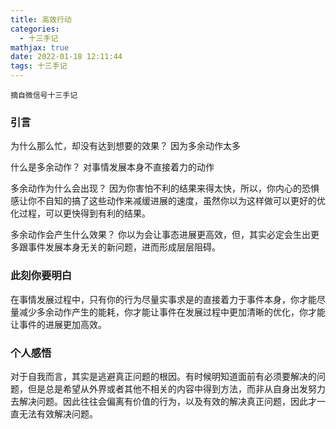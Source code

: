 ```yaml
---
title: 高效行动
categories:
  - 十三手记
mathjax: true
date: 2022-01-18 12:11:44
tags: 十三手记
---
```

`摘自微信号十三手记`

### 引言
为什么那么忙，却没有达到想要的效果？
因为多余动作太多

什么是多余动作？
对事情发展本身不直接着力的动作

多余动作为什么会出现？
因为你害怕不利的结果来得太快，所以，你内心的恐惧感让你不自知的搞了这些动作来减缓进展的速度，虽然你以为这样做可以更好的优化过程，可以更快得到有利的结果。

多余动作会产生什么效果？
你以为会让事态进展更高效，但，其实必定会生出更多跟事件发展本身无关的新问题，进而形成层层阻碍。

### 此刻你要明白
在事情发展过程中，只有你的行为尽量实事求是的直接着力于事件本身，你才能尽量减少多余动作产生的能耗，你才能让事件在发展过程中更加清晰的优化，你才能让事件的进展更加高效。

### 个人感悟
对于自我而言，其实是逃避真正问题的根因。有时候明知道面前有必须要解决的问题，但是总是希望从外界或者其他不相关的内容中得到方法，而非从自身出发努力去解决问题。因此往往会偏离有价值的行为，以及有效的解决真正问题，因此才一直无法有效解决问题。
